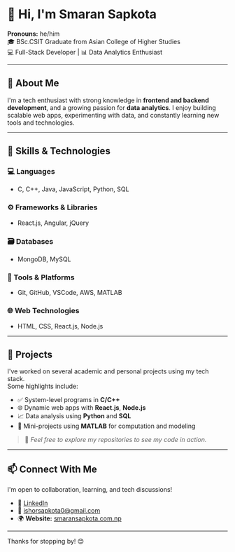 # 👋 Hi, I'm Smaran Sapkota

**Pronouns:** he/him  
🎓 BSc.CSIT Graduate from Asian College of Higher Studies  
💻 Full-Stack Developer | 📊 Data Analytics Enthusiast

---

## 🚀 About Me

I'm a tech enthusiast with strong knowledge in **frontend and backend development**, and a growing passion for **data analytics**. I enjoy building scalable web apps, experimenting with data, and constantly learning new tools and technologies.

---

## 🧠 Skills & Technologies

### 💻 Languages
- C, C++, Java, JavaScript, Python, SQL

### ⚙️ Frameworks & Libraries
- React.js, Angular, jQuery

### 🗃️ Databases
- MongoDB, MySQL

### 🧰 Tools & Platforms
- Git, GitHub, VSCode, AWS, MATLAB

### 🌐 Web Technologies
- HTML, CSS, React.js, Node.js

---

## 📁 Projects

I've worked on several academic and personal projects using my tech stack.  
Some highlights include:
- ✅ System-level programs in **C/C++**
- 🌐 Dynamic web apps with **React.js**, **Node.js**
- 📈 Data analysis using **Python** and **SQL**
- 🧪 Mini-projects using **MATLAB** for computation and modeling

> 📌 _Feel free to explore my repositories to see my code in action._

---

## 📫 Connect With Me

I'm open to collaboration, learning, and tech discussions!

- 🔗 [LinkedIn](https://www.linkedin.com/in/smaran-sapkota-0117b4190/)
- 📧 ishorsapkota0@gmail.com
- 🌍 **Website:** [smaransapkota.com.np](https://smaransapkota.com.np/)  


---

Thanks for stopping by! 😊

